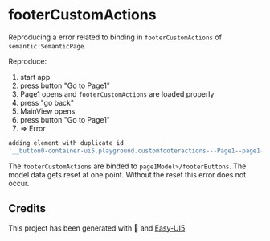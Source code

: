 # footerCustomActions

Reproducing a error related to binding in `footerCustomActions` of `semantic:SemanticPage`.

Reproduce:

1. start app
2. press button "Go to Page1"
3. Page1 opens and `footerCustomActions` are loaded properly
4. press "go back"
5. MainView opens
6. press button "Go to Page1"
7. => Error

```bash
adding element with duplicate id
'__button0-container-ui5.playground.customfooteractions---Page1--page1-1'
```

The `footerCustomActions` are binded to `page1Model>/footerButtons`. The model data gets reset at one point. Without the reset this error does not occur.

## Credits

This project has been generated with 💙 and [Easy-UI5](https://github.com/SAP/generator-easy-ui5)

